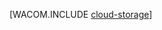 <properties linkid="dev-net-fundamentals-cloud-storage" urlDisplayName="Storage" pageTitle="Data management and business analytics - Windows Azure" metaKeywords="Windows Azure Storage, Azure Storage, Azure cloud database, Azure managing data, Azure analytics" description="An introduction to managing and analyzing data in Windows Azure. A range of options are provided for working with relational and non-relational data." metaCanonical="" services="sql-database,storage" documentationCenter=".NET" title="" authors=""  solutions="" writer="" manager="" editor=""  />







[WACOM.INCLUDE [cloud-storage](../includes/cloud-storage.md)]
